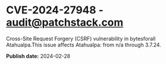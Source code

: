 # CVE-2024-27948 - audit@patchstack.com

Cross-Site Request Forgery (CSRF) vulnerability in bytesforall Atahualpa.This issue affects Atahualpa: from n/a through 3.7.24.



**Publish date:** 2024-02-28
